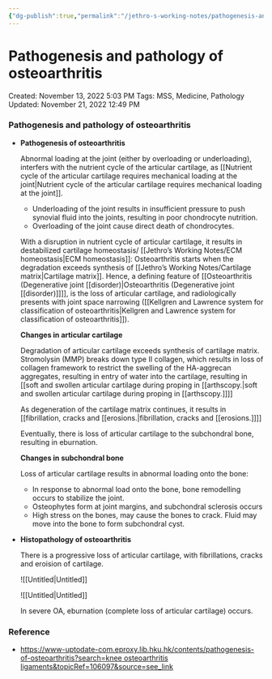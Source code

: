 ```yaml
---
{"dg-publish":true,"permalink":"/jethro-s-working-notes/pathogenesis-and-pathology-of-osteoarthritis/","dgPassFrontmatter":true}
---
```



# Pathogenesis and pathology of osteoarthritis

Created: November 13, 2022 5:03 PM
Tags: MSS, Medicine, Pathology
Updated: November 21, 2022 12:49 PM

### Pathogenesis and pathology of osteoarthritis

- ************************************************************Pathogenesis of osteoarthritis************************************************************
    
    Abnormal loading at the joint (either by overloading or underloading), interfers with the nutrient cycle of the articular cartilage, as [[Nutrient cycle of the articular cartilage requires mechanical loading at the joint\|Nutrient cycle of the articular cartilage requires mechanical loading at the joint]].
    
    - Underloading of the joint results in insufficient pressure to push synovial fluid into the joints, resulting in poor chondrocyte nutrition.
    - Overloading of the joint cause direct death of chondrocytes.
    
    With a disruption in nutrient cycle of articular cartilage, it results in destabilized cartilage homeostasis/ [[Jethro’s Working Notes/ECM homeostasis\|ECM homeostasis]]: Osteoarthritis starts when the degradation exceeds synthesis of [[Jethro’s Working Notes/Cartilage matrix\|Cartilage matrix]]. Hence, a defining feature of [[Osteoarthritis (Degenerative joint [[disorder)\|Osteoarthritis (Degenerative joint [[disorder)]]]], is the loss of articular cartilage, and radiologically presents with joint space narrowing ([[Kellgren and Lawrence system for classification of osteoarthritis\|Kellgren and Lawrence system for classification of osteoarthritis]]).
    
    ****************************************************************************************Changes in articular cartilage****************************************************************************************
    
    Degradation of articular cartilage exceeds synthesis of cartilage matrix. Stromolysin (MMP) breaks down type II collagen, which results in loss of collagen framework to restrict the swelling of the HA-aggrecan aggregates, resulting in entry of water into the cartilage, resulting in [[soft and swollen articular cartilage during proping in [[arthscopy.\|soft and swollen articular cartilage during proping in [[arthscopy.]]]]
    
    As degeneration of the cartilage matrix continues, it results in [[fibrillation, cracks and [[erosions.\|fibrillation, cracks and [[erosions.]]]]
    
    Eventually, there is loss of articular cartilage to the subchondral bone, resulting in eburnation.
    
    ******************************Changes in subchondral bone******************************
    
    Loss of articular cartilage results in abnormal loading onto the bone:
    
    - In response to abnormal load onto the bone, bone remodelling occurs to stabilize the joint.
    - Osteophytes form at joint margins, and subchondral sclerosis occurs
    - High stress on the bones, may cause the bones to crack. Fluid may move into the bone to form subchondral cyst.
- ****************************************************************Histopathology of osteoarthritis****************************************************************
    
    There is a progressive loss of articular cartilage, with fibrillations, cracks and eroision of cartilage.
    
    ![[Untitled\|Untitled]]
    
    ![[Untitled\|Untitled]]
    
    In severe OA, eburnation (complete loss of articular cartilage) occurs.
    

### Reference

- [https://www-uptodate-com.eproxy.lib.hku.hk/contents/pathogenesis-of-osteoarthritis?search=knee osteoarthritis ligaments&topicRef=106097&source=see_link](https://www-uptodate-com.eproxy.lib.hku.hk/contents/pathogenesis-of-osteoarthritis?search=knee%20osteoarthritis%20ligaments&topicRef=106097&source=see_link)